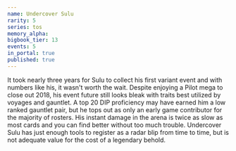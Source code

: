 ```yaml
---
name: Undercover Sulu
rarity: 5
series: tos
memory_alpha:
bigbook_tier: 13
events: 5
in_portal: true
published: true
---
```


It took nearly three years for Sulu to collect his first variant event and with numbers like his, it wasn't worth the wait. Despite enjoying a Pilot mega to close out 2018, his event future still looks bleak with traits best utilized by voyages and gauntlet. A top 20 DIP proficiency may have earned him a low ranked gauntlet pair, but he tops out as only an early game contributor for the majority of rosters. His instant damage in the arena is twice as slow as most cards and you can find better without too much trouble. Undercover Sulu has just enough tools to register as a radar blip from time to time, but is not adequate value for the cost of a legendary behold.
